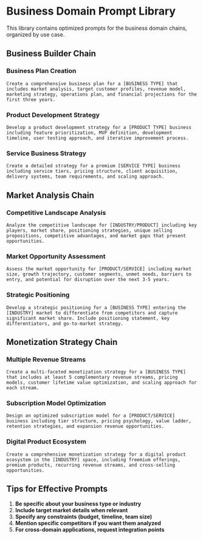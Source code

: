 # Business Domain Prompt Library

This library contains optimized prompts for the business domain chains, organized by use case.

## Business Builder Chain

### Business Plan Creation
```
Create a comprehensive business plan for a [BUSINESS TYPE] that includes market analysis, target customer profiles, revenue model, marketing strategy, operations plan, and financial projections for the first three years.
```

### Product Development Strategy
```
Develop a product development strategy for a [PRODUCT TYPE] business including feature prioritization, MVP definition, development timeline, user testing approach, and iterative improvement process.
```

### Service Business Strategy
```
Create a detailed strategy for a premium [SERVICE TYPE] business including service tiers, pricing structure, client acquisition, delivery systems, team requirements, and scaling approach.
```

## Market Analysis Chain

### Competitive Landscape Analysis
```
Analyze the competitive landscape for [INDUSTRY/PRODUCT] including key players, market share, positioning strategies, unique selling propositions, competitive advantages, and market gaps that present opportunities.
```

### Market Opportunity Assessment
```
Assess the market opportunity for [PRODUCT/SERVICE] including market size, growth trajectory, customer segments, unmet needs, barriers to entry, and potential for disruption over the next 3-5 years.
```

### Strategic Positioning
```
Develop a strategic positioning for a [BUSINESS TYPE] entering the [INDUSTRY] market to differentiate from competitors and capture significant market share. Include positioning statement, key differentiators, and go-to-market strategy.
```

## Monetization Strategy Chain

### Multiple Revenue Streams
```
Create a multi-faceted monetization strategy for a [BUSINESS TYPE] that includes at least 5 complementary revenue streams, pricing models, customer lifetime value optimization, and scaling approach for each stream.
```

### Subscription Model Optimization
```
Design an optimized subscription model for a [PRODUCT/SERVICE] business including tier structure, pricing psychology, value ladder, retention strategies, and expansion revenue opportunities.
```

### Digital Product Ecosystem
```
Create a comprehensive monetization strategy for a digital product ecosystem in the [INDUSTRY] space, including freemium offerings, premium products, recurring revenue streams, and cross-selling opportunities.
```

## Tips for Effective Prompts

1. **Be specific about your business type or industry**
2. **Include target market details when relevant**
3. **Specify any constraints (budget, timeline, team size)**
4. **Mention specific competitors if you want them analyzed**
5. **For cross-domain applications, request integration points**